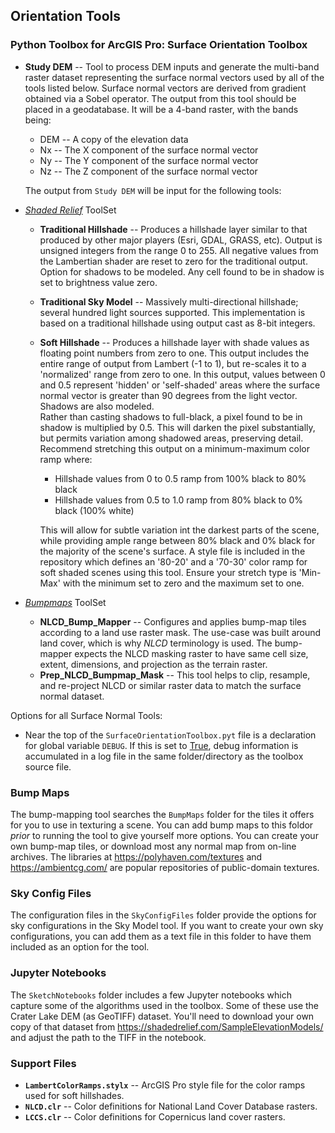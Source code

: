 ## Orientation Tools


### Python Toolbox for ArcGIS Pro: Surface Orientation Toolbox

* __Study DEM__ -- Tool to process DEM inputs and generate the multi-band raster dataset representing the surface normal 
  vectors used by all of the tools listed below.  Surface normal vectors are derived from gradient obtained via 
  a Sobel operator.  The output from this tool should be placed in a geodatabase.  It will be a 4-band raster,
  with the bands being:
    * DEM -- A copy of the elevation data
    * Nx -- The X component of the surface normal vector
    * Ny -- The Y component of the surface normal vector
    * Nz -- The Z component of the surface normal vector

  The output from `Study DEM` will be input for the following tools: 
  
* _<u>Shaded Relief</u>_ ToolSet
    * __Traditional Hillshade__ -- Produces a hillshade layer similar to that produced by other major players (Esri,
      GDAL, GRASS, etc). Output is unsigned integers from the range 0 to 255. All negative values from the Lambertian
      shader are reset to zero for the traditional output. Option for shadows to be modeled. Any cell found to be in
      shadow is set to brightness value zero.
    * __Traditional Sky Model__ -- Massively multi-directional hillshade; several hundred light sources supported. 
      This implementation is based on a traditional hillshade using output cast as 8-bit integers. 
    * __Soft Hillshade__ -- Produces a hillshade layer with shade values as floating point numbers from zero to one. 
      This output includes the entire range of output from Lambert (-1 to 1), but re-scales it to a 'normalized'
      range from zero to one.  In this output, values between 0 and 0.5 represent 'hidden' or 'self-shaded' areas
      where the surface normal vector is greater than 90 degrees from the light vector. Shadows are also modeled.  
      Rather than casting shadows to full-black, a pixel found to be in shadow is multiplied by 0.5.  This will darken
      the pixel substantially, but permits variation among shadowed areas, preserving detail.  Recommend stretching 
      this output on a minimum-maximum color ramp where:
        * Hillshade values from 0 to 0.5 ramp from 100% black to 80% black
        * Hillshade values from 0.5 to 1.0 ramp from 80% black to 0% black (100% white)
      
        This will allow for subtle variation int the darkest parts of the scene, while providing ample range between
        80% black and 0% black for the majority of the scene's surface. 
        A style file is included in the repository which defines an '80-20' and a '70-30' color ramp for soft shaded
        scenes using this tool.  Ensure your stretch type is 'Min-Max' with the minimum set to zero and the maximum 
        set to one. 
* _<u>Bumpmaps</u>_ ToolSet
    * __NLCD_Bump_Mapper__ -- Configures and applies bump-map tiles according to a land use raster mask. The 
      use-case was built around land cover, which is why *NLCD* terminology is used. The bump-mapper expects 
      the NLCD masking raster to have same cell size, extent, dimensions, and projection as the terrain raster.
    * __Prep_NLCD_Bumpmap_Mask__ -- This tool helps to clip, resample, and re-project NLCD or similar raster data to
      match the surface normal dataset.
      

Options for all Surface Normal Tools:
* Near the top of the `SurfaceOrientationToolbox.pyt` file is a declaration for global variable `DEBUG`. If this is
  set to <u>True</u>, debug information is accumulated in a log file in the same folder/directory
  as the toolbox source file.
  
### Bump Maps
The bump-mapping tool searches the `BumpMaps` folder for the tiles it offers for you to use in texturing 
a scene. You can add bump maps to this foldor *prior* to running the tool to give yourself more options. 
You can create your own bump-map tiles, or download most any normal map from on-line archives. 
The libraries at https://polyhaven.com/textures and https://ambientcg.com/ are popular repositories of 
public-domain textures. 

### Sky Config Files
The configuration files in the `SkyConfigFiles` folder provide the options for sky configurations in the
Sky Model tool.  If you want to create your own sky configurations, you can add them as a text file in this
folder to have them included as an option for the tool. 

### Jupyter Notebooks
The `SketchNotebooks` folder includes a few Jupyter notebooks which capture some of the algorithms
used in the toolbox.  Some of these use the Crater Lake DEM (as GeoTIFF) dataset.  You'll need to 
download your own copy of that dataset from https://shadedrelief.com/SampleElevationModels/ and adjust
the path to the TIFF in the notebook. 

### Support Files
* __`LambertColorRamps.stylx`__ -- ArcGIS Pro style file for the color ramps used for soft hillshades. 
* __`NLCD.clr`__ -- Color definitions for National Land Cover Database rasters.
* __`LCCS.clr`__ -- Color definitions for Copernicus land cover rasters.

